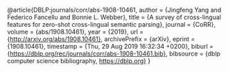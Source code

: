 @article{DBLP:journals/corr/abs-1908-10461,
author    = {Jingfeng Yang and
Federico Fancellu and
Bonnie L. Webber},
title     = {A survey of cross-lingual features for zero-shot cross-lingual semantic
parsing},
journal   = {CoRR},
volume    = {abs/1908.10461},
year      = {2019},
url       = {http://arxiv.org/abs/1908.10461},
archivePrefix = {arXiv},
eprint    = {1908.10461},
timestamp = {Thu, 29 Aug 2019 16:32:34 +0200},
biburl    = {https://dblp.org/rec/journals/corr/abs-1908-10461.bib},
bibsource = {dblp computer science bibliography, https://dblp.org}
}